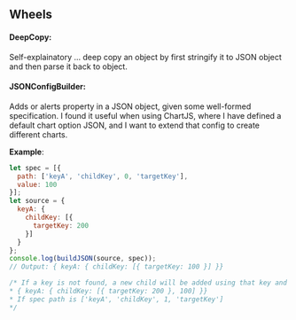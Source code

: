 ## Wheels

#### DeepCopy: 

Self-explainatory … deep copy an object by first stringify it to JSON object and then parse it back to object. 

#### JSONConfigBuilder:

Adds or alerts property in a JSON object, given some well-formed specification. I found it useful when using ChartJS, where I have defined a default chart option JSON, and I want to extend that config to create different charts. 



**Example**:

```javascript
let spec = [{
  path: ['keyA', 'childKey', 0, 'targetKey'],
  value: 100
}];
let source = {
  keyA: {
    childKey: [{
      targetKey: 200
    }]
  }
};
console.log(buildJSON(source, spec));
// Output: { keyA: { childKey: [{ targetKey: 100 }] }}

/* If a key is not found, a new child will be added using that key and the given value. So the output will be: 
* { keyA: { childKey: [{ targetKey: 200 }, 100] }}
* If spec path is ['keyA', 'childKey', 1, 'targetKey']
*/

```